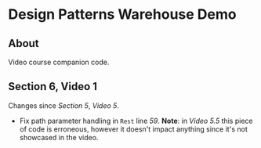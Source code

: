 # Design Patterns Warehouse Demo

## About

Video course companion code.

## Section 6, Video 1

Changes since _Section 5_, _Video 5_.
 
* Fix path parameter handling in `Rest` line _59_.
**Note**: in _Video 5.5_ this piece of code is erroneous, however it doesn't impact
anything since it's not showcased in the video. 
